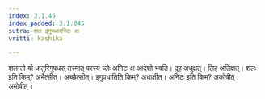```yaml
---
index: 3.1.45
index_padded: 3.1.045
sutra: शल इगुपधादनिटः क्षः
vritti: kashika

---
```

शलन्तो यो धातुरिगुपधस् तस्मात् परस्य च्लेः अनिटः क्ष आदेशो भवति। दुह अधुक्षत्। लिह अलिक्षत्। शलः इति किम्? अभैत्सीत्। अच्छैत्सीत्। इगुपधातिति किम्? अधाक्षीत्। अनिटः इति किम्? अकोषीत्। अमोषीत्।